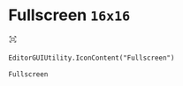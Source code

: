 # Fullscreen `16x16`
<img src="/img/Fullscreen.png" width=16 height=16>

``` CSharp
EditorGUIUtility.IconContent("Fullscreen")
```
```
Fullscreen
```
